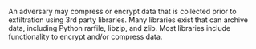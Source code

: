 An adversary may compress or encrypt data that is collected prior to exfiltration using 3rd party libraries. Many libraries exist that can archive data, including Python rarfile, libzip, and zlib. Most libraries include functionality to encrypt and/or compress data.
